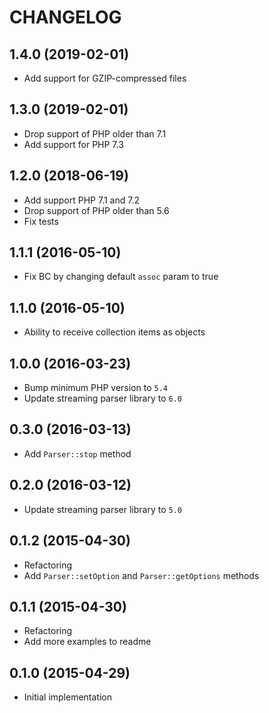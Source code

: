 CHANGELOG
=========

## 1.4.0 (2019-02-01)
* Add support for GZIP-compressed files

## 1.3.0 (2019-02-01)
* Drop support of PHP older than 7.1
* Add support for PHP 7.3

## 1.2.0 (2018-06-19)
* Add support PHP 7.1 and 7.2
* Drop support of PHP older than 5.6
* Fix tests

## 1.1.1 (2016-05-10)
* Fix BC by changing default `assoc` param to true

## 1.1.0 (2016-05-10)
* Ability to receive collection items as objects

## 1.0.0 (2016-03-23)
* Bump minimum PHP version to `5.4`
* Update streaming parser library to `6.0`

## 0.3.0 (2016-03-13)
* Add `Parser::stop` method

## 0.2.0 (2016-03-12)
* Update streaming parser library to `5.0`

## 0.1.2 (2015-04-30)
* Refactoring
* Add `Parser::setOption` and `Parser::getOptions` methods

## 0.1.1 (2015-04-30)
* Refactoring
* Add more examples to readme

## 0.1.0 (2015-04-29)
* Initial implementation